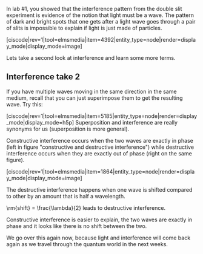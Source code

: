 In lab #1, you showed that the interference pattern from the double slit experiment is evidence of the notion that light must be a wave. The pattern of dark and bright spots that one gets after a light wave goes through a pair of slits is impossible to explain if light is just made of particles.

[ciscode|rev=1|tool=elmsmedia|item=4392|entity_type=node|render=display_mode|display_mode=image]

Lets take a second look at interference and learn some more terms.

## Interference take 2

If you have multiple waves moving in the same direction in the same medium, recall that you can just superimpose them to get the resulting wave. Try this:

[ciscode|rev=1|tool=elmsmedia|item=5185|entity_type=node|render=display_mode|display_mode=h5p]
Superposition and interference are really synonyms for us (superposition is more general).

Constructive interference occurs when the two waves are exactly in phase (left in figure "constructive and destructive interference") while destructive interference occurs when they are exactly out of phase (right on the same figure).

[ciscode|rev=1|tool=elmsmedia|item=1864|entity_type=node|render=display_mode|display_mode=image]

The destructive interference happens when one wave is shifted compared to other by an amount that is half a wavelength.

<lrn-math>\rm{shift} = \frac{\lambda}{2}</lrn-math> leads to destructive interference.

Constructive interference is easier to explain, the two waves are exactly in phase and it looks like there is no shift between the two.

We go over this again now, because light and interference will come back again as we travel through the quantum world in the next weeks.